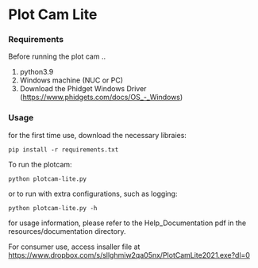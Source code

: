 # Plot Cam Lite

### Requirements
Before running the plot cam .. 
1. python3.9
2. Windows machine (NUC or PC)
3. Download the Phidget Windows Driver (https://www.phidgets.com/docs/OS_-_Windows)


### Usage 

for the first time use, download the necessary libraies:


    pip install -r requirements.txt

To run the plotcam:


    python plotcam-lite.py


or to run with extra configurations, such as logging:


    python plotcam-lite.py -h

for usage information, please refer to the Help_Documentation pdf in the resources/documentation directory.

For consumer use, access insaller file at https://www.dropbox.com/s/sllghmiw2qa05nx/PlotCamLite2021.exe?dl=0
